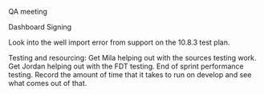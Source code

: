 QA meeting

Dashboard
Signing

Look into the well import error from support on the 10.8.3 test plan.

Testing and resourcing: Get Mila helping out with the sources testing work. 
Get Jordan helping out with the FDT testing. 
End of sprint performance testing. Record the amount of time that it takes to run on develop and see what comes out of that.